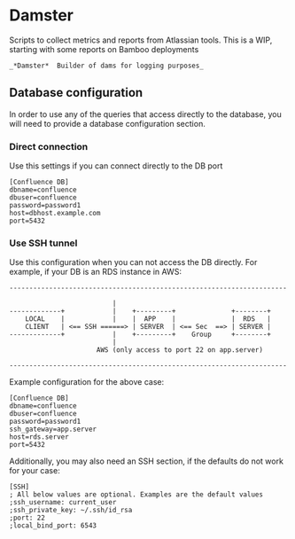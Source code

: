 
# Damster

Scripts to collect metrics and reports from Atlassian tools.
This is a WIP, starting with some reports on Bamboo deployments


    _*Damster*	Builder of dams for logging purposes_


## Database configuration

In order to use any of the queries that access directly to the database, you will need to provide a database
configuration section.

### Direct connection

Use this settings if you can connect directly to the DB port

    [Confluence DB]
    dbname=confluence
    dbuser=confluence
    password=password1
    host=dbhost.example.com
    port=5432


### Use SSH tunnel

Use this configuration when you can not access the DB directly. For example, if your DB is an RDS instance in AWS:


    ----------------------------------------------------------------------

                              |
    -------------+            |    +---------+              +--------+
        LOCAL    |            |    |  APP    |              |  RDS   |
        CLIENT   | <== SSH ======> | SERVER  | <== Sec  ==> | SERVER |
    -------------+            |    +---------+    Group     +--------+
                              |
                          AWS (only access to port 22 on app.server)

    ----------------------------------------------------------------------

Example configuration for the above case:

    [Confluence DB]
    dbname=confluence
    dbuser=confluence
    password=password1
    ssh_gateway=app.server
    host=rds.server
    port=5432

Additionally, you may also need an SSH section, if the defaults do not work for your case:

    [SSH]
    ; All below values are optional. Examples are the default values
    ;ssh_username: current_user
    ;ssh_private_key: ~/.ssh/id_rsa
    ;port: 22
    ;local_bind_port: 6543